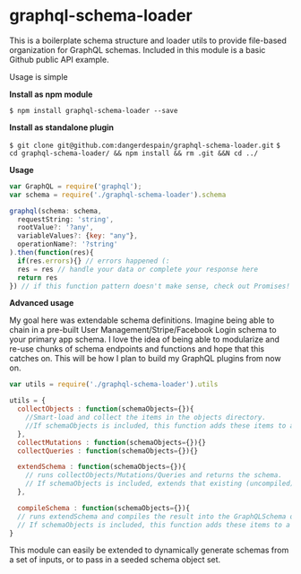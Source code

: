 # graphql-schema-loader

This is a boilerplate schema structure and loader utils to provide file-based organization for GraphQL schemas. Included in this module is a basic Github public API example.

Usage is simple

**Install as npm module**

`$ npm install graphql-schema-loader --save`

**Install as standalone plugin**

`$ git clone git@github.com:dangerdespain/graphql-schema-loader.git`
`$ cd graphql-schema-loader/ && npm install && rm .git &&N cd ../`

**Usage**
```JavaScript
var GraphQL = require('graphql');
var schema = require('./graphql-schema-loader').schema

graphql(schema: schema,
  requestString: 'string',
  rootValue?: '?any',
  variableValues?: {key: "any"},
  operationName?: '?string'
).then(function(res){
  if(res.errors){} // errors happened (:
  res = res // handle your data or complete your response here
  return res
}) // if this function pattern doesn't make sense, check out Promises! BluebirdJS is my favorite Promise lib.
```

**Advanced usage**

My goal here was extendable schema definitions. Imagine being able to chain in a pre-built User Management/Stripe/Facebook Login schema to your primary app schema. I love the idea of being able to modularize and re-use chunks of schema endpoints and functions and hope that this catches on. This will be how I plan to build my GraphQL plugins from now on.

```JavaScript
var utils = require('./graphql-schema-loader').utils

utils = {
  collectObjects : function(schemaObjects={}){
    //Smart-load and collect the items in the objects directory.
    //If schemaObjects is included, this function adds these items to a prepopulated schema container. 
  },
  collectMutations : function(schemaObjects={}){}
  collectQueries : function(schemaObjects={}){}

  extendSchema : function(schemaObjects={}){
    // runs collectObjects/Mutations/Queries and returns the schema.
    // If schemaObjects is included, extends that existing (uncompiled) schema with this schema and returns that object.
  },

  compileSchema : function(schemaObjects={}){
  // runs extendSchema and compiles the result into the GraphQLSchema object that's expected by the GraphQL lib
  // If schemaObjects is included, this function adds these items to a prepopulated schema container and runs the object creation
}
```

This module can easily be extended to dynamically generate schemas from a set of inputs, or to pass in a seeded schema object set.
